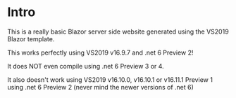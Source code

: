 # Intro
This is a really basic Blazor server side website generated using the VS2019 Blazor template.

This works perfectly using VS2019 v16.9.7 and .net 6 Preview 2!

It does NOT even compile using .net 6 Preview 3 or 4.

It also doesn't work using VS2019 v16.10.0, v16.10.1 or v16.11.1 Preview 1 using .net 6 Preview 2 (never mind the newer versions of .net 6)
